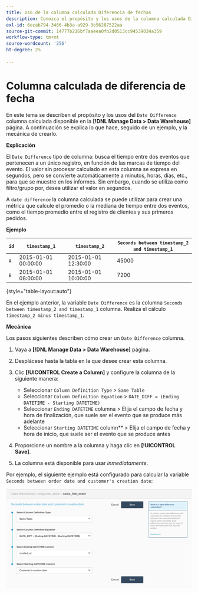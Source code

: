 ```yaml
---
title: Uso de la columna calculada Diferencia de fechas
description: Conozca el propósito y los usos de la columna calculada Diferencia de fechas.
exl-id: 6ecab794-3466-4b3a-a929-3e56287522aa
source-git-commit: 14777b216bf7aaeea0fb2d0513cc94539034a359
workflow-type: tm+mt
source-wordcount: '256'
ht-degree: 2%

---
```


# Columna calculada de diferencia de fecha

En este tema se describen el propósito y los usos del `Date Difference` columna calculada disponible en la **[!DNL Manage Data > Data Warehouse]** página. A continuación se explica lo que hace, seguido de un ejemplo, y la mecánica de crearlo.

**Explicación**

El `Date Difference` tipo de columna: busca el tiempo entre dos eventos que pertenecen a un único registro, en función de las marcas de tiempo del evento. El valor sin procesar calculado en esta columna se expresa en segundos, pero se convierte automáticamente a minutos, horas, días, etc., para que se muestre en los informes. Sin embargo, cuando se utiliza como filtro/grupo por, desea utilizar el valor en segundos.

A `date difference` la columna calculada se puede utilizar para crear una métrica que calcule el promedio o la mediana de tiempo entre dos eventos, como el tiempo promedio entre el registro de clientes y sus primeros pedidos.

**Ejemplo**

| **`id`** | **`timestamp_1`** | **`timestamp_2`** | **`Seconds between timestamp_2 and timestamp_1`** |
|--- |--- |--- |--- |
| `A` | 2015-01-01 00:00:00 | 2015-01-01 12:30:00 | 45000 |
| `B` | 2015-01-01 08:00:00 | 2015-01-01 10:00:00 | 7200 |

{style="table-layout:auto"}


En el ejemplo anterior, la variable `Date Difference` es la columna `Seconds between timestamp_2 and timestamp_1` columna. Realiza el cálculo `timestamp_2 minus timestamp_1`.

**Mecánica**

Los pasos siguientes describen cómo crear un `Date Difference` columna.

1. Vaya a **[!DNL Manage Data > Data Warehouse]** página.
1. Desplácese hasta la tabla en la que desee crear esta columna.
1. Clic **[!UICONTROL Create a Column]** y configure la columna de la siguiente manera:
   * Seleccionar `Column Definition Type` > `Same Table`
   * Seleccionar `Column Definition Equation` > `DATE_DIFF = (Ending DATETIME - Starting DATETIME)`
   * Seleccionar `Ending DATETIME` columna > Elija el campo de fecha y hora de finalización, que suele ser el evento que se produce más adelante
   * Seleccionar `Starting DATETIME` column** > Elija el campo de fecha y hora de inicio, que suele ser el evento que se produce antes

1. Proporcione un nombre a la columna y haga clic en **[!UICONTROL Save]**.
1. La columna está disponible para usar *inmediatamente*.

Por ejemplo, el siguiente ejemplo está configurado para calcular la variable `Seconds between order date and customer's creation date`:

![](../../assets/date_diff.png)
